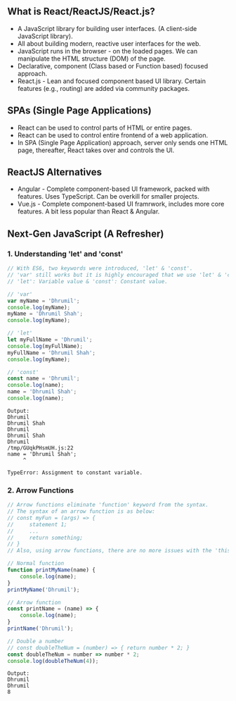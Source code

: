 ## What is React/ReactJS/React.js?
- A JavaScript library for building user interfaces. (A client-side JavaScript library).
- All about building modern, reactive user interfaces for the web.
- JavaScript runs in the browser - on the loaded pages. We can manipulate the HTML structure (DOM) of the page.
- Declarative, component (Class based or Function based) focused approach.
- React.js - Lean and focused component based UI library. Certain features (e.g., routing) are added via community packages.

## SPAs (Single Page Applications)
- React can be used to control parts of HTML or entire pages.
- React can be used to control entire frontend of a web application.
- In SPA (Single Page Application) approach, server only sends one HTML page, thereafter, React takes over and controls the UI.

## ReactJS Alternatives
- Angular - Complete component-based UI framework, packed with features. Uses TypeScript. Can be overkill for smaller projects.
- Vue.js - Complete component-based UI framrwork, includes more core features. A bit less popular than React & Angular.

## Next-Gen JavaScript (A Refresher)

### 1. Understanding 'let' and 'const'

```js
// With ES6, two keywords were introduced, 'let' & 'const'. 
// 'var' still works but it is highly encouraged that we use 'let' & 'const'.
// 'let': Variable value & 'const': Constant value.

// 'var'
var myName = 'Dhrumil';
console.log(myName);
myName = 'Dhrumil Shah';
console.log(myName);

// 'let'
let myFullName = 'Dhrumil';
console.log(myFullName);
myFullName = 'Dhrumil Shah';
console.log(myName);

// 'const'
const name = 'Dhrumil';
console.log(name);
name = 'Dhrumil Shah';
console.log(name);
```
```
Output:
Dhrumil
Dhrumil Shah
Dhrumil
Dhrumil Shah
Dhrumil
/tmp/GUqkPHsmUH.js:22
name = 'Dhrumil Shah';
     ^

TypeError: Assignment to constant variable.
```

### 2. Arrow Functions

```js
// Arrow functions eliminate 'function' keyword from the syntax.
// The syntax of an arrow function is as below:
// const myFun = (args) => { 
//     statement 1;
//     ...
//     return something;
// }
// Also, using arrow functions, there are no more issues with the 'this' keyword. It is context aware.

// Normal function
function printMyName(name) {
    console.log(name);
}
printMyName('Dhrumil');

// Arrow function
const printName = (name) => {
    console.log(name);
}
printName('Dhrumil');

// Double a number 
// const doubleTheNum = (number) => { return number * 2; }
const doubleTheNum = number => number * 2;
console.log(doubleTheNum(4));
```
```
Output:
Dhrumil
Dhrumil
8
```
